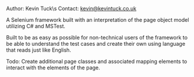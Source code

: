Author: Kevin Tuck\s
Contact: kevin@kevintuck.co.uk

A Selenium framework built with an interpretation of the page object model utilizing C# and MSTest.

Built to be as easy as possible for non-technical users of the framework to be able to understand the test cases and create their own using language that reads just like English.

Todo: Create additional page classes and associated mapping elements to interact with the elements of the page.
